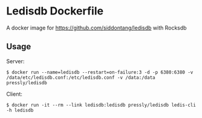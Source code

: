 # Ledisdb Dockerfile

A docker image for https://github.com/siddontang/ledisdb with Rocksdb

## Usage

Server:
```
$ docker run --name=ledisdb --restart=on-failure:3 -d -p 6380:6380 -v /data/etc/ledisdb.conf:/etc/ledisdb.conf -v /data:/data pressly/ledisdb
```

Client:
```
$ docker run -it --rm --link ledisdb:ledisdb pressly/ledisdb ledis-cli -h ledisdb
